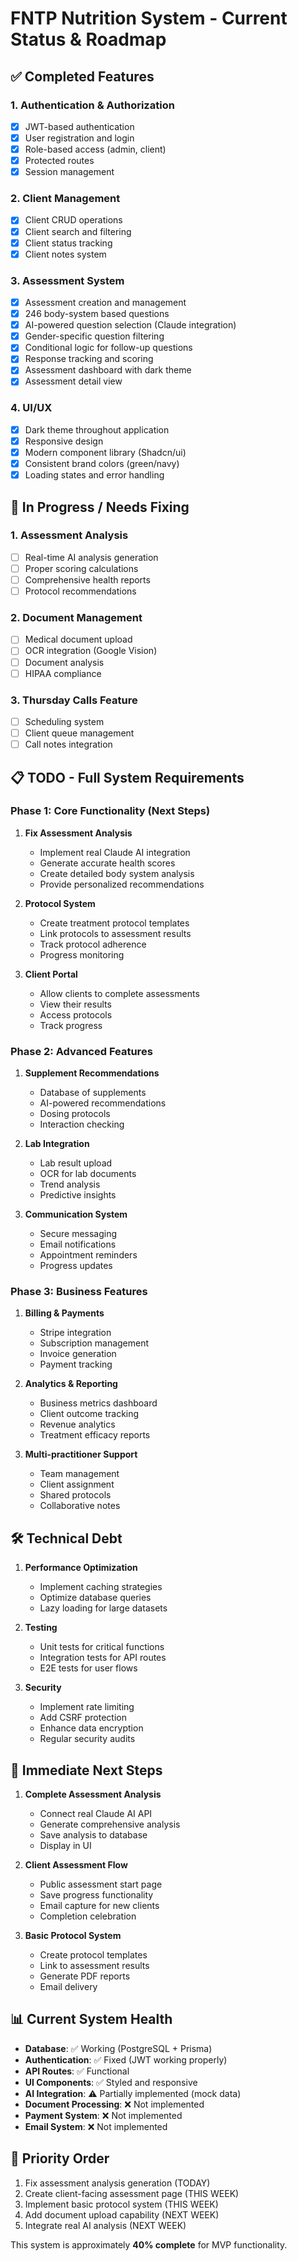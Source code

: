 # FNTP Nutrition System - Current Status & Roadmap

## ✅ Completed Features

### 1. Authentication & Authorization
- [x] JWT-based authentication
- [x] User registration and login
- [x] Role-based access (admin, client)
- [x] Protected routes
- [x] Session management

### 2. Client Management
- [x] Client CRUD operations
- [x] Client search and filtering
- [x] Client status tracking
- [x] Client notes system

### 3. Assessment System
- [x] Assessment creation and management
- [x] 246 body-system based questions
- [x] AI-powered question selection (Claude integration)
- [x] Gender-specific question filtering
- [x] Conditional logic for follow-up questions
- [x] Response tracking and scoring
- [x] Assessment dashboard with dark theme
- [x] Assessment detail view

### 4. UI/UX
- [x] Dark theme throughout application
- [x] Responsive design
- [x] Modern component library (Shadcn/ui)
- [x] Consistent brand colors (green/navy)
- [x] Loading states and error handling

## 🔧 In Progress / Needs Fixing

### 1. Assessment Analysis
- [ ] Real-time AI analysis generation
- [ ] Proper scoring calculations
- [ ] Comprehensive health reports
- [ ] Protocol recommendations

### 2. Document Management
- [ ] Medical document upload
- [ ] OCR integration (Google Vision)
- [ ] Document analysis
- [ ] HIPAA compliance

### 3. Thursday Calls Feature
- [ ] Scheduling system
- [ ] Client queue management
- [ ] Call notes integration

## 📋 TODO - Full System Requirements

### Phase 1: Core Functionality (Next Steps)
1. **Fix Assessment Analysis**
   - Implement real Claude AI integration
   - Generate accurate health scores
   - Create detailed body system analysis
   - Provide personalized recommendations

2. **Protocol System**
   - Create treatment protocol templates
   - Link protocols to assessment results
   - Track protocol adherence
   - Progress monitoring

3. **Client Portal**
   - Allow clients to complete assessments
   - View their results
   - Access protocols
   - Track progress

### Phase 2: Advanced Features
1. **Supplement Recommendations**
   - Database of supplements
   - AI-powered recommendations
   - Dosing protocols
   - Interaction checking

2. **Lab Integration**
   - Lab result upload
   - OCR for lab documents
   - Trend analysis
   - Predictive insights

3. **Communication System**
   - Secure messaging
   - Email notifications
   - Appointment reminders
   - Progress updates

### Phase 3: Business Features
1. **Billing & Payments**
   - Stripe integration
   - Subscription management
   - Invoice generation
   - Payment tracking

2. **Analytics & Reporting**
   - Business metrics dashboard
   - Client outcome tracking
   - Revenue analytics
   - Treatment efficacy reports

3. **Multi-practitioner Support**
   - Team management
   - Client assignment
   - Shared protocols
   - Collaborative notes

## 🛠️ Technical Debt

1. **Performance Optimization**
   - Implement caching strategies
   - Optimize database queries
   - Lazy loading for large datasets

2. **Testing**
   - Unit tests for critical functions
   - Integration tests for API routes
   - E2E tests for user flows

3. **Security**
   - Implement rate limiting
   - Add CSRF protection
   - Enhance data encryption
   - Regular security audits

## 🚀 Immediate Next Steps

1. **Complete Assessment Analysis**
   - Connect real Claude AI API
   - Generate comprehensive analysis
   - Save analysis to database
   - Display in UI

2. **Client Assessment Flow**
   - Public assessment start page
   - Save progress functionality
   - Email capture for new clients
   - Completion celebration

3. **Basic Protocol System**
   - Create protocol templates
   - Link to assessment results
   - Generate PDF reports
   - Email delivery

## 📊 Current System Health

- **Database**: ✅ Working (PostgreSQL + Prisma)
- **Authentication**: ✅ Fixed (JWT working properly)
- **API Routes**: ✅ Functional
- **UI Components**: ✅ Styled and responsive
- **AI Integration**: ⚠️ Partially implemented (mock data)
- **Document Processing**: ❌ Not implemented
- **Payment System**: ❌ Not implemented
- **Email System**: ❌ Not implemented

## 🎯 Priority Order

1. Fix assessment analysis generation (TODAY)
2. Create client-facing assessment page (THIS WEEK)
3. Implement basic protocol system (THIS WEEK)
4. Add document upload capability (NEXT WEEK)
5. Integrate real AI analysis (NEXT WEEK)

This system is approximately **40% complete** for MVP functionality.
